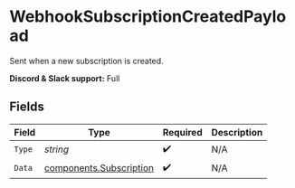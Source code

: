 # WebhookSubscriptionCreatedPayload

Sent when a new subscription is created.

**Discord & Slack support:** Full


## Fields

| Field                                                              | Type                                                               | Required                                                           | Description                                                        |
| ------------------------------------------------------------------ | ------------------------------------------------------------------ | ------------------------------------------------------------------ | ------------------------------------------------------------------ |
| `Type`                                                             | *string*                                                           | :heavy_check_mark:                                                 | N/A                                                                |
| `Data`                                                             | [components.Subscription](../../models/components/subscription.md) | :heavy_check_mark:                                                 | N/A                                                                |
